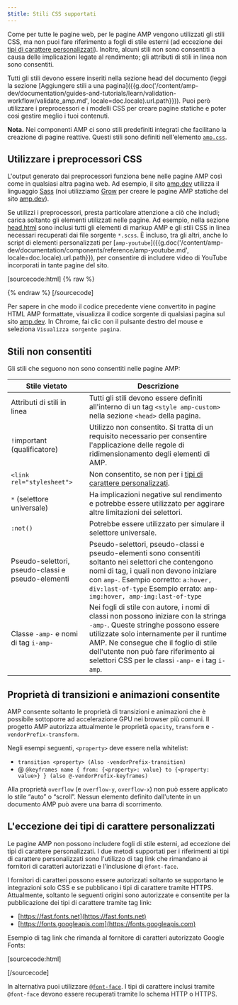 ```yaml
---
$title: Stili CSS supportati
---
```


Come per tutte le pagine web, per le pagine AMP vengono utilizzati gli stili CSS, ma non puoi fare riferimento a fogli di stile esterni (ad eccezione dei [tipi di carattere personalizzati](#l'eccezione-dei-tipi-di-carattere-personalizzati)).
Inoltre, alcuni stili non sono consentiti a causa delle implicazioni legate al rendimento; gli attributi di stili in linea non sono consentiti.

Tutti gli stili devono essere inseriti nella sezione head del documento (leggi la sezione [Aggiungere stili a una pagina]({{g.doc('/content/amp-dev/documentation/guides-and-tutorials/learn/validation-workflow/validate_amp.md', locale=doc.locale).url.path}})).
Puoi però utilizzare i preprocessori e i modelli CSS per creare pagine statiche e poter così gestire meglio i tuoi contenuti.

**Nota.** Nei componenti AMP ci sono stili predefiniti integrati che facilitano la creazione di pagine reattive.
Questi stili sono definiti nell'elemento [`amp.css`](https://github.com/ampproject/amphtml/blob/master/css/amp.css).

## Utilizzare i preprocessori CSS

L'output generato dai preprocessori funziona bene nelle pagine AMP così come in qualsiasi altra pagina web.
Ad esempio, il sito [amp.dev](https://amp.dev/) utilizza il linguaggio [Sass](http://sass-lang.com/) (noi utilizziamo [Grow](http://grow.io/) per creare le pagine AMP statiche del sito [amp.dev](https://amp.dev/)).

Se utilizzi i preprocessori, presta particolare attenzione a ciò che includi; carica soltanto gli elementi utilizzati nelle pagine.
Ad esempio, nella sezione [head.html](https://github.com/ampproject/docs/blob/master/views/partials/head.html) sono inclusi tutti gli elementi di markup AMP e gli stili CSS in linea necessari recuperati dai file sorgente `*.scss`.
È incluso, tra gli altri, anche lo script di elementi personalizzati per [`amp-youtube`]({{g.doc('/content/amp-dev/documentation/components/reference/amp-youtube.md', locale=doc.locale).url.path}}), per consentire di includere video di YouTube incorporati in tante pagine del sito.

[sourcecode:html] {% raw %}
<head>
  <meta charset="utf-8">
  <meta name="viewport" content="width=device-width,minimum-scale=1,initial-scale=1">
  <meta property="og:description" content="{% if doc.description %}{{doc.description}} – {% endif %}Accelerated Mobile Pages Project">
  <meta name="description" content="{% if doc.description %}{{doc.description}} – {% endif %}Accelerated Mobile Pages Project">

  <title>Accelerated Mobile Pages Project</title>
  <link rel="shortcut icon" href="/static/img/amp_favicon.png">
  <link rel="canonical" href="{{doc.url}}">
  <link href="https://fonts.googleapis.com/css?family=Roboto:200,300,400,500,700" rel="stylesheet" type="text/css">
  <style amp-custom>
  {% include "/assets/css/main.min.css" %}
  </style>

  <style amp-boilerplate>body{-webkit-animation:-amp-start 8s steps(1,end) 0s 1 normal both;-moz-animation:-amp-start 8s steps(1,end) 0s 1 normal both;-ms-animation:-amp-start 8s steps(1,end) 0s 1 normal both;animation:-amp-start 8s steps(1,end) 0s 1 normal both}@-webkit-keyframes -amp-start{from{visibility:hidden}to{visibility:visible}}@-moz-keyframes -amp-start{from{visibility:hidden}to{visibility:visible}}@-ms-keyframes -amp-start{from{visibility:hidden}to{visibility:visible}}@-o-keyframes -amp-start{from{visibility:hidden}to{visibility:visible}}@keyframes -amp-start{from{visibility:hidden}to{visibility:visible}}</style><noscript><style amp-boilerplate>body{-webkit-animation:none;-moz-animation:none;-ms-animation:none;animation:none}</style></noscript>
  <script async src="https://cdn.ampproject.org/v0.js"></script>
  <script async custom-element="amp-carousel" src="https://cdn.ampproject.org/v0/amp-carousel-0.1.js"></script>
  <script async custom-element="amp-analytics" src="https://cdn.ampproject.org/v0/amp-analytics-0.1.js"></script>
  <script async custom-element="amp-lightbox" src="https://cdn.ampproject.org/v0/amp-lightbox-0.1.js"></script>
  <script async custom-element="amp-youtube" src="https://cdn.ampproject.org/v0/amp-youtube-0.1.js"></script>
  <script async custom-element="amp-sidebar" src="https://cdn.ampproject.org/v0/amp-sidebar-0.1.js"></script>
  <script async custom-element="amp-iframe" src="https://cdn.ampproject.org/v0/amp-iframe-0.1.js"></script>
</head>
{% endraw %} [/sourcecode]

Per sapere in che modo il codice precedente viene convertito in pagine HTML AMP formattate, visualizza il codice sorgente di qualsiasi pagina sul sito [amp.dev](https://amp.dev/).
In Chrome, fai clic con il pulsante destro del mouse e seleziona `Visualizza sorgente pagina`.

## Stili non consentiti

Gli stili che seguono non sono consentiti nelle pagine AMP:

<table>
  <thead>
    <tr>
      <th data-th="Banned style">Stile vietato</th>
      <th data-th="Description">Descrizione</th>
    </tr>
  </thead>
  <tbody>
    <tr>
      <td data-th="Banned style">Attributi di stili in linea</td>
      <td data-th="Description">Tutti gli stili devono essere definiti all'interno di un tag <code>&lt;style amp-custom&gt;</code> nella sezione <code>&lt;head&gt;</code> della pagina.</td>
    </tr>
    <tr>
      <td data-th="Banned style"><code>!</code>important (qualificatore) </td>
      <td data-th="Description">Utilizzo non consentito.
      Si tratta di un requisito necessario per consentire l'applicazione delle regole di ridimensionamento degli elementi di AMP.</td>
    </tr>
    <tr>
      <td data-th="Banned style"><code>&lt;link rel="stylesheet"&gt;</code></td>
      <td data-th="Description">Non consentito, se non per i <a href="#l'eccezione-dei-tipi-di-carattere-personalizzati">tipi di carattere personalizzati</a>.</td>
    </tr>
    <tr>
      <td data-th="Banned style"><code>*</code> (selettore universale)</td>
      <td data-th="Description">Ha implicazioni negative sul rendimento e potrebbe essere utilizzato per aggirare altre limitazioni dei selettori.</td>
    </tr>
    <tr>
      <td data-th="Banned style"><code>:not()</code></td>
      <td data-th="Description">Potrebbe essere utilizzato per simulare il selettore universale.</td>
    </tr>
    <tr>
      <td data-th="Banned style">Pseudo-selettori, pseudo-classi e pseudo-elementi</td>
      <td data-th="Description">Pseudo-selettori, pseudo-classi e pseudo-elementi sono consentiti soltanto nei selettori che contengono nomi di tag, i quali non devono iniziare con <code>amp-</code>.
      Esempio corretto: <code>a:hover, div:last-of-type</code>
      Esempio errato: <code>amp-img:hover, amp-img:last-of-type</code></td>
    </tr>
    <tr>
      <td data-th="Banned style">Classe <code>-amp-</code> e nomi di tag <code>i-amp-</code></td>
      <td data-th="Description">Nei fogli di stile con autore, i nomi di classi non possono iniziare con la stringa <code>-amp-</code>. Queste stringhe possono essere utilizzate solo internamente per il runtime AMP. Ne consegue che il foglio di stile dell'utente non può fare riferimento ai selettori CSS per le classi <code>-amp-</code> e i tag <code>i-amp</code>.</td>
    </tr>
  </tbody>
</table>

## Proprietà di transizioni e animazioni consentite

AMP consente soltanto le proprietà di transizioni e animazioni che è possibile sottoporre ad accelerazione GPU nei browser più comuni.
Il progetto AMP autorizza attualmente le proprietà `opacity`, `transform` e `-vendorPrefix-transform`.

Negli esempi seguenti, `<property>` deve essere nella whitelist:

* `transition <property> (Also -vendorPrefix-transition)`
* @ `@keyframes name { from: {<property>: value} to {<property: value>} } (also @-vendorPrefix-keyframes)`

Alla proprietà `overflow` (e `overflow-y`, `overflow-x`) non può essere applicato lo stile “auto” o “scroll”.
Nessun elemento definito dall'utente in un documento AMP può avere una barra di scorrimento.

## L'eccezione dei tipi di carattere personalizzati

Le pagine AMP non possono includere fogli di stile esterni, ad eccezione dei tipi di carattere personalizzati.
I due metodi supportati per i riferimenti ai tipi di carattere personalizzati sono l'utilizzo di tag link che rimandano ai fornitori di caratteri autorizzati e l'inclusione di `@font-face`.

I fornitori di caratteri possono essere autorizzati soltanto se supportano le integrazioni solo CSS e se pubblicano i tipi di carattere tramite HTTPS. Attualmente, soltanto le seguenti origini sono autorizzate e consentite per la pubblicazione dei tipi di carattere tramite tag link:

* [https://fast.fonts.net](https://fast.fonts.net)
* [https://fonts.googleapis.com](https://fonts.googleapis.com)

Esempio di tag link che rimanda al fornitore di caratteri autorizzato Google Fonts:

[sourcecode:html]
<link rel="stylesheet" href="https://fonts.googleapis.com/css?family=Tangerine">
[/sourcecode]

In alternativa puoi utilizzare [`@font-face`](https://developer.mozilla.org/it-IT/docs/Web/CSS/@font-face).
I tipi di carattere inclusi tramite `@font-face` devono essere recuperati tramite lo schema HTTP o HTTPS.
